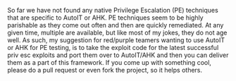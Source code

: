 So far we have not found any native Privilege Escalation (PE) techniques that are specific to AutoIT or AHK.  PE techniques seem to be highly parishable as they come out often and then are quickly remediated.  At any given time, multiple are available, but like most of my jokes, they do not age well.  As such, my suggestion for red/purple teamers wanting to use AutoIT or AHK for PE testing, is to take the exploit code for the latest successful priv esc exploits and port them over to AutoIT/AHK and then you can deliver them as a part of this framework.  If you come up with something cool, please do a pull request or even fork the project, so it helps others.  
